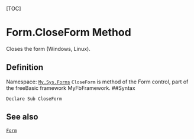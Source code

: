 [TOC]
# Form.CloseForm Method
Closes the form (Windows, Linux).
## Definition
Namespace: [`My.Sys.Forms`](My.Sys.Forms.md)
`CloseForm` is method of the Form control, part of the freeBasic framework MyFbFramework.
##Syntax
```freeBasic
Declare Sub CloseForm
```

## See also
[`Form`](Form.md)
